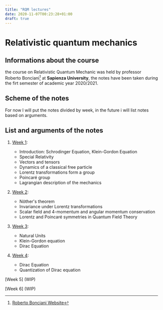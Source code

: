 ```yaml
---
title: "RQM lectures"
date: 2020-11-07T00:23:28+01:00
draft: true
---
```



# Relativistic quantum mechanics

## Informations about the course

the course on Relativistic Quantum Mechanic was held by professor Roberto Bonciani[^1] at **Sapienza University**, the notes have been taken during the firt semester of academic year 2020/2021.

## Scheme of the notes

For now I will put the notes divided by week, in the future i will list notes based on arguments.


## List and arguments of the notes

1. [Week 1](/RQM_lectures/RQM01.pdf):
    - Introduction: Schrodinger Equation, Klein-Gordon Equation
    - Special Relativity
    - Vectors and tensors
    - Dynamics of a classical free particle
    - Lorentz transformations form a group
    - Poincaré group
    - Lagrangian description of the mechanics



2. [Week 2](/RQM_lectures/RQM02.pdf):
    - Nöther's theorem
    - Invariance under Lorentz transformations
    - Scalar field and 4-momentum and angular momentum conservation
    - Lorentz and Poincaré symmetries in Quantum Field Theory



3. [Week 3](/RQM_lectures/RQM03.pdf):
    - Natural Units
    - Klein-Gordon equation
    - Dirac Equation



4. [Week 4](/RQM_lectures/RQM04.pdf):
    - Dirac Equation
    - Quantization of Dirac equation



[Week 5] (WIP)



[Week 6] (WIP)

[^1]: [Roberto Bonciani Website](http://www.roma1.infn.it/~boncianr/index.html)